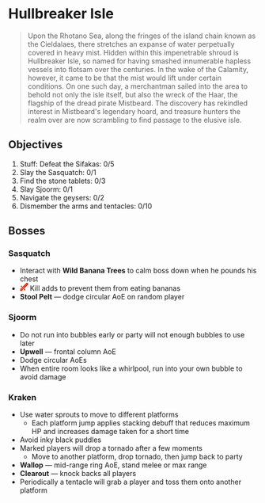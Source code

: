 # Hullbreaker Isle

> Upon the Rhotano Sea, along the fringes of the island chain known as the Cieldalaes, there stretches an expanse of water perpetually covered in heavy mist. Hidden within this impenetrable shroud is Hullbreaker Isle, so named for having smashed innumerable hapless vessels into flotsam over the centuries. In the wake of the Calamity, however, it came to be that the mist would lift under certain conditions. On one such day, a merchantman sailed into the area to behold not only the isle itself, but also the wreck of the Haar, the flagship of the dread pirate Mistbeard. The discovery has rekindled interest in Mistbeard's legendary hoard, and treasure hunters the realm over are now scrambling to find passage to the elusive isle.

## Objectives

1. Stuff: Defeat the Sifakas: 0/5
2. Slay the Sasquatch: 0/1
3. Find the stone tablets: 0/3
4. Slay Sjoorm: 0/1
5. Navigate the geysers: 0/2
6. Dismember the arms and tentacles: 0/10

## Bosses

### Sasquatch

- Interact with **Wild Banana Trees** to calm boss down when he pounds his chest
- ![](/assets/icons/role-dps.png) Kill adds to prevent them from eating bananas
- **Stool Pelt** — dodge circular AoE on random player

### Sjoorm

- Do not run into bubbles early or party will not enough bubbles to use later
- **Upwell** — frontal column AoE
- Dodge circular AoEs
- When entire room looks like a whirlpool, run into your own bubble to avoid damage

### Kraken

- Use water sprouts to move to different platforms
    - Each platform jump applies stacking debuff that reduces maximum HP and increases damage taken for a short time
- Avoid inky black puddles
- Marked players will drop a tornado after a few moments
    - Move to another platform, drop tornado, then jump back to party
- **Wallop** —  mid-range ring AoE, stand melee or max range
- **Clearout** — knock backs all players
- Periodically a tentacle will grab a player and toss them onto another platform
